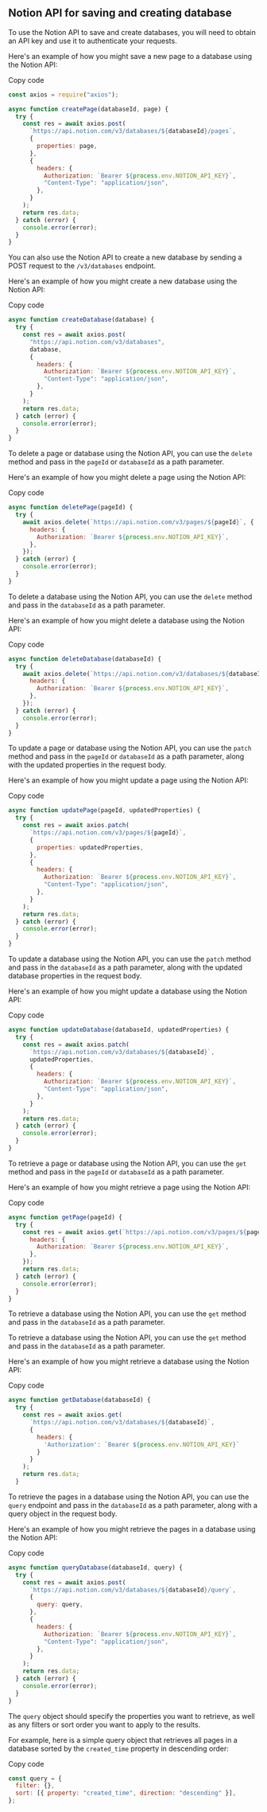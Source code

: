 ## Notion API for saving and creating database

To use the Notion API to save and create databases, you will need to obtain an API key and use it to authenticate your requests.

Here's an example of how you might save a new page to a database using the Notion API:

Copy code

```js
const axios = require("axios");

async function createPage(databaseId, page) {
  try {
    const res = await axios.post(
      `https://api.notion.com/v3/databases/${databaseId}/pages`,
      {
        properties: page,
      },
      {
        headers: {
          Authorization: `Bearer ${process.env.NOTION_API_KEY}`,
          "Content-Type": "application/json",
        },
      }
    );
    return res.data;
  } catch (error) {
    console.error(error);
  }
}
```

You can also use the Notion API to create a new database by sending a POST request to the `/v3/databases` endpoint.

Here's an example of how you might create a new database using the Notion API:

Copy code

```js
async function createDatabase(database) {
  try {
    const res = await axios.post(
      "https://api.notion.com/v3/databases",
      database,
      {
        headers: {
          Authorization: `Bearer ${process.env.NOTION_API_KEY}`,
          "Content-Type": "application/json",
        },
      }
    );
    return res.data;
  } catch (error) {
    console.error(error);
  }
}
```

To delete a page or database using the Notion API, you can use the `delete` method and pass in the `pageId` or `databaseId` as a path parameter.

Here's an example of how you might delete a page using the Notion API:

Copy code

```js
async function deletePage(pageId) {
  try {
    await axios.delete(`https://api.notion.com/v3/pages/${pageId}`, {
      headers: {
        Authorization: `Bearer ${process.env.NOTION_API_KEY}`,
      },
    });
  } catch (error) {
    console.error(error);
  }
}
```

To delete a database using the Notion API, you can use the `delete` method and pass in the `databaseId` as a path parameter.

Here's an example of how you might delete a database using the Notion API:

Copy code

```js
async function deleteDatabase(databaseId) {
  try {
    await axios.delete(`https://api.notion.com/v3/databases/${databaseId}`, {
      headers: {
        Authorization: `Bearer ${process.env.NOTION_API_KEY}`,
      },
    });
  } catch (error) {
    console.error(error);
  }
}
```

To update a page or database using the Notion API, you can use the `patch` method and pass in the `pageId` or `databaseId` as a path parameter, along with the updated properties in the request body.

Here's an example of how you might update a page using the Notion API:

Copy code

```js
async function updatePage(pageId, updatedProperties) {
  try {
    const res = await axios.patch(
      `https://api.notion.com/v3/pages/${pageId}`,
      {
        properties: updatedProperties,
      },
      {
        headers: {
          Authorization: `Bearer ${process.env.NOTION_API_KEY}`,
          "Content-Type": "application/json",
        },
      }
    );
    return res.data;
  } catch (error) {
    console.error(error);
  }
}
```

To update a database using the Notion API, you can use the `patch` method and pass in the `databaseId` as a path parameter, along with the updated database properties in the request body.

Here's an example of how you might update a database using the Notion API:

Copy code

```js
async function updateDatabase(databaseId, updatedProperties) {
  try {
    const res = await axios.patch(
      `https://api.notion.com/v3/databases/${databaseId}`,
      updatedProperties,
      {
        headers: {
          Authorization: `Bearer ${process.env.NOTION_API_KEY}`,
          "Content-Type": "application/json",
        },
      }
    );
    return res.data;
  } catch (error) {
    console.error(error);
  }
}
```

To retrieve a page or database using the Notion API, you can use the `get` method and pass in the `pageId` or `databaseId` as a path parameter.

Here's an example of how you might retrieve a page using the Notion API:

Copy code

```js
async function getPage(pageId) {
  try {
    const res = await axios.get(`https://api.notion.com/v3/pages/${pageId}`, {
      headers: {
        Authorization: `Bearer ${process.env.NOTION_API_KEY}`,
      },
    });
    return res.data;
  } catch (error) {
    console.error(error);
  }
}
```

To retrieve a database using the Notion API, you can use the `get` method and pass in the `databaseId` as a path parameter.

To retrieve a database using the Notion API, you can use the `get` method and pass in the `databaseId` as a path parameter.

Here's an example of how you might retrieve a database using the Notion API:

Copy code

```js
async function getDatabase(databaseId) {
  try {
    const res = await axios.get(
      `https://api.notion.com/v3/databases/${databaseId}`,
      {
        headers: {
          'Authorization': `Bearer ${process.env.NOTION_API_KEY}`
        }
      }
    );
    return res.data;
  }
```

To retrieve the pages in a database using the Notion API, you can use the `query` endpoint and pass in the `databaseId` as a path parameter, along with a query object in the request body.

Here's an example of how you might retrieve the pages in a database using the Notion API:

Copy code

```js
async function queryDatabase(databaseId, query) {
  try {
    const res = await axios.post(
      `https://api.notion.com/v3/databases/${databaseId}/query`,
      {
        query: query,
      },
      {
        headers: {
          Authorization: `Bearer ${process.env.NOTION_API_KEY}`,
          "Content-Type": "application/json",
        },
      }
    );
    return res.data;
  } catch (error) {
    console.error(error);
  }
}
```

The `query` object should specify the properties you want to retrieve, as well as any filters or sort order you want to apply to the results.

For example, here is a simple query object that retrieves all pages in a database sorted by the `created_time` property in descending order:

Copy code

```js
const query = {
  filter: {},
  sort: [{ property: "created_time", direction: "descending" }],
};
```
